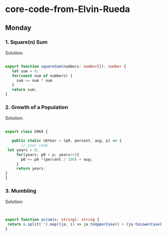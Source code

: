 # core-code-from-Elvin-Rueda


## Monday




### 1. Square(n) Sum




Solution:
 
 
 ```Typescript

export function squareSum(numbers: number[]): number {
    let sum = 0;
    for(const num of numbers) {
      sum += num * num
    }
    return sum;
}

```

### 2. Growth of a Population




Solution:
 
 
 ```Typescript
 
 export class G964 {

    public static nbYear = (p0, percent, aug, p) => {
        // your code
  let years = 0;
      for(years; p0 < p; years++){
        p0 += p0 *(percent / 100) + aug;
      }
      return years;
}
}

```

### 3. Mumbling




Solution:
 
 
 ```Typescript
 
 
 export function accum(s: string): string {
  return s.split('').map((ja, i) => ja.toUpperCase() + (ja.toLowerCase()).repeat(i)).join ('-')
}

```
 
 
 
